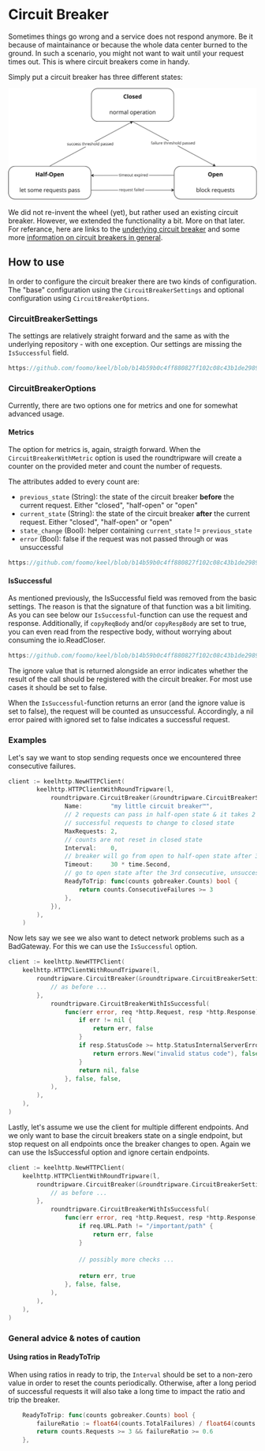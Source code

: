 # Circuit Breaker

Sometimes things go wrong and a service does not respond anymore. Be it because of maintainance or because the whole data center burned to the ground. In such a scenario, you might not want to wait until your request times out. This is where circuit breakers come in handy.

Simply put a circuit breaker has three different states:

![](states.jpg)

We did not re-invent the wheel (yet), but rather used an existing circuit breaker. However, we extended the functionality a bit. More on that later. For referance, here are links to the [underlying circuit breaker](https://github.com/sony/gobreaker) and some more [information on circuit breakers in general](https://learn.microsoft.com/en-us/previous-versions/msp-n-p/dn589784(v=pandp.10)?redirectedfrom=MSDN).

## How to use
In order to configure the circuit breaker there are two kinds of configuration. The "base" configuration using the `CircuitBreakerSettings` and optional configuration using `CircuitBreakerOptions`.

### CircuitBreakerSettings
The settings are relatively straight forward and the same as with the underlying repository - with one exception. Our settings are missing the `IsSuccessful` field.

```go reference 
https://github.com/foomo/keel/blob/b14b59b0c4ff880827f102c08c43b1de2989367f/net/http/roundtripware/circuitbreaker.go#L27-L49
```

### CircuitBreakerOptions

Currently, there are two options one for metrics and one for somewhat advanced usage.

#### Metrics

The option for metrics is, again, straigth forward. When the `CircuitBreakerWithMetric` option is used the roundtripware will create a counter on the provided meter and count the number of requests.

The attributes added to every count are:
- `previous_state` (String): the state of the circuit breaker **before** the current request. Either "closed", "half-open" or "open"
- `current_state` (String): the state of the circuit breaker **after** the current request. Either "closed", "half-open" or "open"
- `state_change` (Bool): helper containing `current_state` != `previous_state`
- `error` (Bool): false if the request was not passed through or was unsuccessful



```go reference 
https://github.com/foomo/keel/blob/b14b59b0c4ff880827f102c08c43b1de2989367f/net/http/roundtripware/circuitbreaker.go#L74-L78
```

#### IsSuccessful
As mentioned previously, the IsSuccessful field was removed from the basic settings. The reason is that the signature of that function was a bit limiting. As you can see below our `IsSuccessful`-function can use the request and response. Additionally, if `copyReqBody` and/or `copyRespBody` are set to true, you can even read from the respective body, without worrying about consuming the io.ReadCloser.

```go reference 
https://github.com/foomo/keel/blob/b14b59b0c4ff880827f102c08c43b1de2989367f/net/http/roundtripware/circuitbreaker.go#L93-L97
```

The ignore value that is returned alongside an error indicates whether the result of the call should be registered with the circuit breaker. For most use cases it should be set to false.

When the `IsSuccessful`-function returns an error (and the ignore value is set to false), the request will be counted as unsuccessful. Accordingly, a nil error paired with ignored set to false indicates a successful request.

### Examples
Let's say we want to stop sending requests once we encountered three consecutive failures.

``` go
client := keelhttp.NewHTTPClient(
		keelhttp.HTTPClientWithRoundTripware(l,
			roundtripware.CircuitBreaker(&roundtripware.CircuitBreakerSettings{
				Name:        "my little circuit breaker™",
                // 2 requests can pass in half-open state & it takes 2 consecutive,
                // successful requests to change to closed state
				MaxRequests: 2,
                // counts are not reset in closed state
				Interval:    0, 
                // breaker will go from open to half-open state after 30s
				Timeout:     30 * time.Second,
                // go to open state after the 3rd consecutive, unsuccessful request
				ReadyToTrip: func(counts gobreaker.Counts) bool {
					return counts.ConsecutiveFailures >= 3
				},
			}),
		),
	)
```

Now lets say we see we also want to detect network problems such as a BadGateway. For this we can use the `IsSuccessful` option.

``` go
client := keelhttp.NewHTTPClient(
    keelhttp.HTTPClientWithRoundTripware(l,
        roundtripware.CircuitBreaker(&roundtripware.CircuitBreakerSettings{
            // as before ...
        },
            roundtripware.CircuitBreakerWithIsSuccessful(
                func(err error, req *http.Request, resp *http.Response) (error, bool) {
                    if err != nil {
                        return err, false
                    }
                    if resp.StatusCode >= http.StatusInternalServerError {
                        return errors.New("invalid status code"), false
                    }
                    return nil, false
                }, false, false,
            ),
        ),
    ),
)
```

Lastly, let's assume we use the client for multiple different endpoints. And we only want to base the circuit breakers state on a single endpoint, but stop request on all endpoints once the breaker changes to open. Again we can use the IsSuccessful option and ignore certain endpoints.

``` go
client := keelhttp.NewHTTPClient(
    keelhttp.HTTPClientWithRoundTripware(l,
        roundtripware.CircuitBreaker(&roundtripware.CircuitBreakerSettings{
            // as before ...
        },
            roundtripware.CircuitBreakerWithIsSuccessful(
                func(err error, req *http.Request, resp *http.Response) (error, bool) {
                    if req.URL.Path != "/important/path" {
                        return err, false
                    }

                    // possibly more checks ...

                    return err, true
                }, false, false,
            ),
        ),
    ),
)
```

### General advice & notes of caution
#### Using ratios in ReadyToTrip
When using ratios in ready to trip, the `Interval` should be set to a non-zero value in order to reset the counts periodically. Otherwise, after a long period of successful requests it will also take a long time to impact the ratio and trip the breaker.

``` go
    ReadyToTrip: func(counts gobreaker.Counts) bool {
        failureRatio := float64(counts.TotalFailures) / float64(counts.Requests)
        return counts.Requests >= 3 && failureRatio >= 0.6
    },
```



